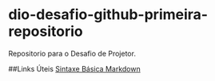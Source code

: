 # dio-desafio-github-primeira-repositorio
Repositorio para o Desafio de Projetor.

##Links Úteis
[Sintaxe Básica Markdown](https://github.com/maizajs/dio-desafio-github-primeira-repositori.git)
